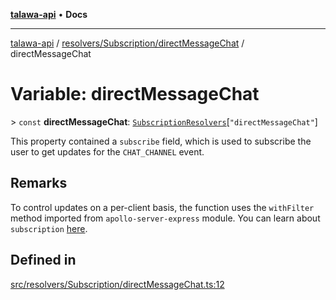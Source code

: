 [**talawa-api**](../../../../README.md) • **Docs**

***

[talawa-api](../../../../modules.md) / [resolvers/Subscription/directMessageChat](../README.md) / directMessageChat

# Variable: directMessageChat

\> `const` **directMessageChat**: [`SubscriptionResolvers`](../../../../types/generatedGraphQLTypes/type-aliases/SubscriptionResolvers.md)\[`"directMessageChat"`\]

This property contained a `subscribe` field, which is used to subscribe
the user to get updates for the `CHAT_CHANNEL` event.

## Remarks

To control updates on a per-client basis, the function uses the `withFilter`
method imported from `apollo-server-express` module.
You can learn about `subscription` [here](https://www.apollographql.com/docs/apollo-server/data/subscriptions/).

## Defined in

[src/resolvers/Subscription/directMessageChat.ts:12](https://github.com/PalisadoesFoundation/talawa-api/blob/0e711c6a6b57f55ab5776fc9c8edfc5ebc0b3d70/src/resolvers/Subscription/directMessageChat.ts#L12)
